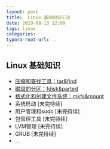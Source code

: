 ```yaml
---
layout: post
title:  Linux 基础知识汇总
date: 2019-08-13 12:00
tags: linux
categories:
typora-root-url: ..
---
```



## Linux 基础知识

- [压缩和查找工具：tar&find](/linux-basics/2019/08/13/linux-tar-and-find.html)
- [磁盘的分区：fdisk&parted](/linux-basics/2019/08/22/linux-disk-parted.html)
- [格式化和创建文件系统：mkfs&mount](/linux-basics/2019/08/25/linux-mkfs-and-mount.html)
- 系统启动 [未完待续]
- 用户管理和sudo [未完待续]
- 包管理工具 [未完待续]
- LVM管理 [未完待续]
- GRUB [未完待续]
- ...
